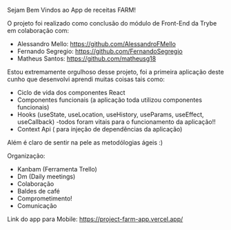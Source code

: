 Sejam Bem Vindos ao App de receitas FARM!

O projeto foi realizado como conclusão do módulo de Front-End da Trybe em colaboração com:
* Alessandro Mello: https://github.com/AlessandroFMello
* Fernando Segregio: https://github.com/FernandoSegregio 
* Matheus Santos: https://github.com/matheusg18

Estou extremamente orgulhoso desse projeto, foi a primeira aplicação deste cunho que desenvolvi
aprendi muitas coisas tais como:

* Ciclo de vida dos componentes React
* Componentes funcionais (a aplicação toda utilizou componentes funcionais)
* Hooks (useState, useLocation, useHistory, useParams, useEffect, useCallback)
  -todos foram vitais para o funcionamento da aplicação!!
* Context Api ( para injeção de dependências da aplicação)

Além é claro de sentir na pele as metodólogias ágeis :)

Organização:
* Kanbam (Ferramenta Trello)
* Dm (Daily meetings)
* Colaboração
* Baldes de café
* Comprometimento!
* Comunicação

Link do app para Mobile: https://project-farm-app.vercel.app/
